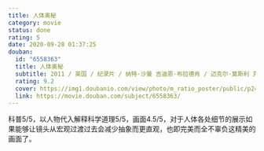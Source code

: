 ```yaml
---
title: 人体奥秘
category: movie
status: done
rating: 5
date: 2020-09-28 01:37:25
douban:
  id: "6558363"
  title: 人体奥秘
  subtitle: 2011 / 英国 / 纪录片 / 纳特·沙曼 吉迪恩·布拉德肖 / 迈克尔·莫斯利 克里斯托弗·科顿
  rating: 9.2
  cover: https://img1.doubanio.com/view/photo/m_ratio_poster/public/p2408166698.jpg
  link: https://movie.douban.com/subject/6558363/
---
```


科普5/5，以人物代入解释科学道理5/5，画面4.5/5，对于人体各处细节的展示如果能够让镜头从宏观过渡过去会减少抽象而更直观，也即完美而全不辜负这精美的画面了。